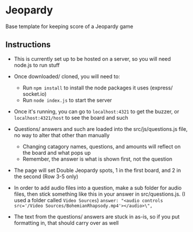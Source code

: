 # Jeopardy

Base template for keeping score of a Jeopardy game

## Instructions

* This is currently set up to be hosted on a server, so you will need node.js to run stuff
* Once downloaded/ cloned, you will need to: 
  * Run `npm install` to install the node packages it uses (express/ socket.io)
  * Run `node index.js` to start the server
* Once it's running, you can go to `localhost:4321` to get the buzzer, or `localhost:4321/host` to see the board and such


* Questions/ answers and such are loaded into the src/js/questions.js file, no way to alter that other than manually
  * Changing catagory names, questions, and amounts will reflect on the board and what pops up
  * Remember, the answer is what is shown first, not the question


* The page will set Double Jeopardy spots, 1 in the first board, and 2 in the second (Row 3-5 only)


* In order to add audio files into a question, make a sub folder for audio files, then stick something like this in your answer in src/questions.js. (I used a folder called `Video Sources`)
`answer: "<audio controls src='/Video Sources/BohemianRhapsody.mp4'></audio>\",`


* The text from the questions/ answers are stuck in as-is, so if you put formatting in, that should carry over as well
